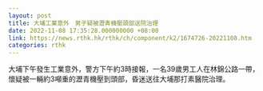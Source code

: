 ```yaml
---
layout: post
title: 大埔工業意外　男子疑被瀝青機壓頭部送院治理
date: 2022-11-08 17:35:28.000000000 +08:00
link: https://news.rthk.hk/rthk/ch/component/k2/1674726-20221108.htm
categories: rthk
---
```


大埔下午發生工業意外，警方下午約3時接報，一名39歲男工人在林錦公路一帶，懷疑被一輛約3噸重的瀝青機壓到頭部，昏迷送往大埔那打素醫院治理。
